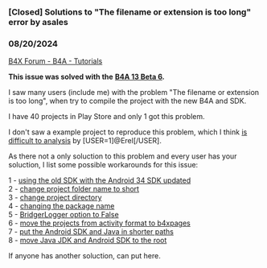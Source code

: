 ### [Closed] Solutions to "The filename or extension is too long" error by asales
### 08/20/2024
[B4X Forum - B4A - Tutorials](https://www.b4x.com/android/forum/threads/162611/)

**This issue was solved with the** [**B4A 13 Beta 6**](https://www.b4x.com/android/forum/threads/solved-b4a-v13-0-beta-error-the-filename-or-extension-is-too-long.162138/page-3#post-997620)**.**  
  
I saw many users (include me) with the problem "The filename or extension is too long", when try to compile the project with the new B4A and SDK.  
  
I have 40 projects in Play Store and only 1 got this problem.  
  
I don't saw a example project to reproduce this problem, which I think [is difficult to analysis](https://www.b4x.com/android/forum/threads/b4a-v13-0-beta-error-the-filename-or-extension-is-too-long.162138/#post-994898) by [USER=1]@Erel[/USER].  
  
As there not a only soluction to this problem and every user has your soluction, I list some possible workarounds for this issue:  
  
1 - [using the old SDK with the Android 34 SDK updated](https://www.b4x.com/android/forum/threads/b4a-v13-0-beta-error-the-filename-or-extension-is-too-long.162138/#post-994717)  
2 - [change project folder name to short](https://www.b4x.com/android/forum/threads/b4a-v13-0-beta-error-the-filename-or-extension-is-too-long.162138/#post-994732)  
3 - [change project directory](https://www.b4x.com/android/forum/threads/problem-the-file-name-or-extension-is-too-long-b4a-13.162407/#post-996418)  
4 - [changing the package name](https://www.b4x.com/android/forum/threads/b4a-v13-0-beta-error-the-filename-or-extension-is-too-long.162138/#post-997421)  
5 - [BridgerLogger option to False](https://www.b4x.com/android/forum/threads/b4a-v13-0-beta-error-the-filename-or-extension-is-too-long.162138/#post-995279)  
6 - [move the projects from activity format to b4xpages](https://www.b4x.com/android/forum/threads/b4a-v13-0-beta-error-the-filename-or-extension-is-too-long.162138/#post-995289)  
7 - [put the Android SDK and Java in shorter paths](https://www.b4x.com/android/forum/threads/b4a-v13-0-beta-error-the-filename-or-extension-is-too-long.162138/#post-997412)  
8 - [move Java JDK and Android SDK to the root](https://www.b4x.com/android/forum/threads/problem-the-file-name-or-extension-is-too-long-b4a-13.162407/#post-996454)  
  
If anyone has another soluction, can put here.